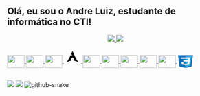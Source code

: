 ## Olá, eu sou o Andre Luiz, estudante de informática no CTI!

<div align="center">
  <a href="https://github.com/AndreBetetto">
  <img height="180em" src="https://github-readme-stats.vercel.app/api?username=AndreBetetto&show_icons=true&theme=dark&include_all_commits=true&count_private=true"/>
   <img height="180em" src="https://github-readme-stats.vercel.app/api/top-langs/?username=AndreBetetto&layout=compact&langs_count=16&theme=dark"/> 
</div>
  
<div style="display: inline_block"><br>
  <img align="center" height="30" width="40" src="https://cdn.jsdelivr.net/gh/devicons/devicon/icons/c/c-original.svg" />

  <img align="center" height="30" width="40" src="https://cdn.jsdelivr.net/gh/devicons/devicon/icons/csharp/csharp-original.svg" />

  <img align="center" height="30" width="40" src="https://cdn.jsdelivr.net/gh/devicons/devicon/icons/html5/html5-original-wordmark.svg" />

  <svg xmlns="http://www.w3.org/2000/svg" x="0px" y="0px" height="30" width="40" viewBox="0 0 24 24">
<path d="M14.3,19.414c0.216-0.569,0.342-1.218,0.342-1.913c0-2.129-1.139-3.86-2.539-3.86c-1.412,0-2.55,1.731-2.55,3.86	c0,0.683,0.114,1.332,0.33,1.89c-4.657,0.49-7.936,2.437-9.268,3.313c2.243-3.234,4.589-7.025,6.831-11.386	c0.558-1.082,1.082-2.152,1.571-3.199C9.21,8.244,9.404,8.381,9.62,8.518c1.002,0.626,1.936,0.968,2.619,1.15	c-0.501-0.376-1.047-0.831-1.605-1.389c-0.421-0.421-0.797-0.843-1.116-1.253C10.463,4.954,11.283,2.961,12,1.071	c1.195,3.165,2.687,6.615,4.554,10.247c1.207,2.334,2.437,4.509,3.666,6.513c-0.353-0.193-0.74-0.376-1.15-0.535	c-0.706-0.273-1.366-0.444-1.936-0.546c0.774,0.387,1.674,0.9,2.619,1.583c0.615,0.456,1.161,0.911,1.628,1.355	c0.011,0.011,0.011,0.011,0.023,0.023c0.649,1.059,1.321,2.038,1.981,2.994C22.076,21.839,18.854,19.926,14.3,19.414z"></path>
</svg>


  <img align="center" height="30" width="40" src="https://cdn.jsdelivr.net/gh/devicons/devicon/icons/laravel/laravel-plain-wordmark.svg" />

  <img align="center" height="30" width="40" src="https://cdn.jsdelivr.net/gh/devicons/devicon/icons/php/php-plain.svg" />



  <img align="center" height="30" width="40" src="https://cdn.jsdelivr.net/gh/devicons/devicon/icons/jetbrains/jetbrains-original.svg" />

  <img align="center" height="30" width="40" src="https://cdn.jsdelivr.net/gh/devicons/devicon/icons/linux/linux-original.svg" />



  <img align="center" height="30" width="40" src="https://cdn.jsdelivr.net/gh/devicons/devicon/icons/figma/figma-original.svg" />

  <img align="center" alt="AndreBetetto-CSS" height="30" width="40" src="https://raw.githubusercontent.com/devicons/devicon/master/icons/css3/css3-original.svg">
</div>
  
  ##
 
<div> 
  <a href="https://www.instagram.com/andrebetetto/" target="_blank"><img src="https://img.shields.io/badge/-Instagram-%23E4405F?style=for-the-badge&logo=instagram&logoColor=white" target="_blank"></a> 
  <a href = "mailto:andre.betetto@unesp.br"><img src="https://img.shields.io/badge/-Gmail-%23333?style=for-the-badge&logo=gmail&logoColor=white" target="_blank"></a>
   
<picture>
  <source media="(prefers-color-scheme: dark)" srcset="github-snake-dark.svg" />
  <source media="(prefers-color-scheme: light)" srcset="github-snake.svg" />
  <img alt="github-snake" src="github-snake.svg" />
</picture>

</div>
